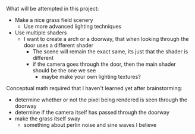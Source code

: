 What will be attempted in this project:
- Make a nice grass field scenery
  - Use more advanced lighting techniques
- Use multiple shaders
  - I want to create a arch or a doorway, that when looking through the door uses a different shader
    - The scene will remain the exact same, its just that the shader is different
    - if the camera goes through the door, then the main shader should be the one we see
      - maybe make your own lighting textures?

Conceptual math required that I haven't learned yet after brainstorming:
- determine whether or not the pixel being rendered is seen through the doorway
- determine if the camera itself has passed through the doorway
- make the grass itself sway
  - something about perlin noise and sine waves I believe
